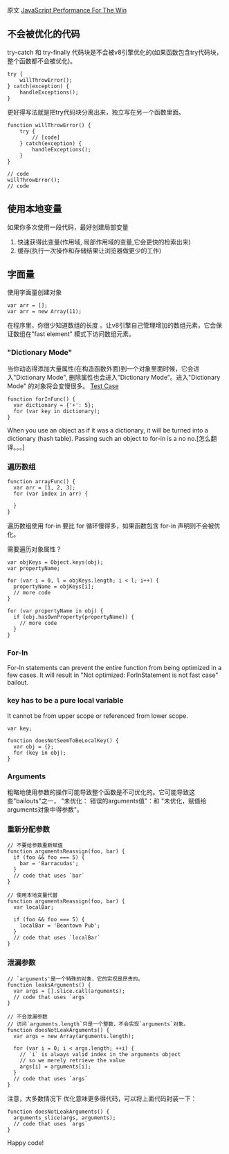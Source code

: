 原文 [JavaScript Performance For The Win](https://dockyard.com/blog/2014/09/22/javascript-performance-for-the-win)  
## 不会被优化的代码 

try-catch 和 try-finally 代码块是不会被v8引擎优化的(如果函数包含try代码块，整个函数都不会被优化)。

```
try {
    willThrowError();
} catch(exception) {
    handleExceptions();
}
```
更好得写法就是把try代码块分离出来，独立写在另一个函数里面。


```
function willThrowError() {
    try {
        // [code]
    } catch(exception) {
        handleExceptions();
    }
}

// code
willThrowError();
// code
```
## 使用本地变量
如果你多次使用一段代码，最好创建局部变量  
1. 快速获得此变量(作用域, 局部作用域的变量,它会更快的检索出来)
2. 缓存(执行一次操作和存储结果让浏览器做更少的工作)

## 字面量

使用字面量创建对象

```
var arr = [];
var arr = new Array(11);

```
在程序里，你很少知道数组的长度
。让v8引擎自己管理增加的数组元素，它会保证数组在"fast element" 模式下访问数组元素。

### "Dictionary Mode"  
当你动态得添加大量属性(在构造函数外面)到一个对象里面时候，它会进入"Dictionary Mode", 删除属性也会进入"Dictionary Mode"。进入"Dictionary Mode" 的对象将会变慢很多。
[Test Case](https://jsperf.com/test-dictionary-mode)


```
function forInFunc() {
  var dictionary = {'+': 5};
  for (var key in dictionary);
}
```
When you use an object as if it was a dictionary, it will be turned into a dictionary (hash table). Passing such an object to for-in is a no no.[怎么翻译。。。]

### 遍历数组

```
function arrayFunc() {
  var arr = [1, 2, 3];
  for (var index in arr) {

  }
}
```
遍历数组使用 for-in 要比 for 循环慢得多，如果函数包含 for-in 声明则不会被优化。

需要遍历对象属性？

```
var objKeys = Object.keys(obj);
var propertyName;

for (var i = 0, l = objKeys.length; i < l; i++) {
  propertyName = objKeys[i];
  // more code
}

for (var propertyName in obj) {
  if (obj.hasOwnProperty(propertyName)) {
    // more code
  }
}
```
### For-In

For-In statements can prevent the entire function from being optimized in a few cases. It will result in "Not optimized: ForInStatement is not fast case" bailout.

### key has to be a pure local variable

It cannot be from upper scope or referenced from lower scope.

```
var key;

function doesNotSeemToBeLocalKey() {
  var obj = {};
  for (key in obj);
}
```

### Arguments
粗略地使用参数的操作可能导致整个函数是不可优化的。它可能导致这些"bailouts"之一， "未优化： 错误的arguments值"：和 "未优化，赋值给arguments对象中得参数"。

### 重新分配参数

```
// 不要给参数重新赋值
function argumentsReassign(foo, bar) {
  if (foo && foo === 5) {
    bar = 'Barracudas';
  }
  // code that uses `bar`
}

// 使用本地变量代替
function argumentsReassign(foo, bar) {
  var localBar;

  if (foo && foo === 5) {
    localBar = 'Beantown Pub';
  }
  // code that uses `localBar`
}
```
### 泄漏参数

```
// `arguments'是一个特殊的对象，它的实现是昂贵的。
function leaksArguments() {
  var args = [].slice.call(arguments);
  // code that uses `args`
}

// 不会泄漏参数
// 访问`arguments.length`只是一个整数，不会实现`arguments`对象。
function doesNotLeakArguments() {
  var args = new Array(arguments.length);

  for (var i = 0; i < args.length; ++i) {
    // `i` is always valid index in the arguments object
    // so we merely retrieve the value
    args[i] = arguments[i];
  }
  // code that uses `args`
}
```
注意，大多数情况下 优化意味更多得代码，可以将上面代码封装一下：

```
function doesNotLeakArguments() {
  arguments_slice(args, arguments);
  // code that uses `args`
}
```
Happy code!
